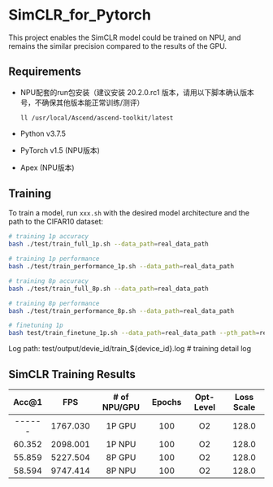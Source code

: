 # SimCLR_for_Pytorch

This project enables the SimCLR model could be trained on NPU, and remains the similar precision compared to the results
of the GPU.


## Requirements

- NPU配套的run包安装（建议安装 20.2.0.rc1 版本，请用以下脚本确认版本号，不确保其他版本能正常训练/测评）

  ```sh
  ll /usr/local/Ascend/ascend-toolkit/latest
  ```

- Python v3.7.5
- PyTorch v1.5 (NPU版本)
- Apex (NPU版本)


## Training

To train a model, run `xxx.sh` with the desired model architecture and the path to the CIFAR10 dataset:

```bash
# training 1p accuracy
bash ./test/train_full_1p.sh --data_path=real_data_path

# training 1p performance
bash ./test/train_performance_1p.sh --data_path=real_data_path

# training 8p accuracy
bash ./test/train_full_8p.sh --data_path=real_data_path

# training 8p performance
bash ./test/train_performance_8p.sh --data_path=real_data_path

# finetuning 1p 
bash test/train_finetune_1p.sh --data_path=real_data_path --pth_path=real_pre_train_model_path
```

Log path:
    test/output/devie_id/train_${device_id}.log           # training detail log


## SimCLR Training Results

| Acc@1    | FPS        | # of NPU/GPU | Epochs   | Opt-Level | Loss Scale |
| :------: | :------:   | :------:     | :------: | :------:  | :------:   |
| ------   | 1767.030   | 1P GPU       | 100      | O2        | 128.0      |
| 60.352   | 2098.001   | 1P NPU       | 100      | O2        | 128.0      |
| 55.859   | 5227.504   | 8P GPU       | 100      | O2        | 128.0      |
| 58.594   | 9747.414   | 8P NPU       | 100      | O2        | 128.0      |

